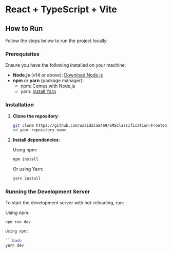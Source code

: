 # React + TypeScript + Vite

## How to Run

Follow the steps below to run the project locally:

### Prerequisites

Ensure you have the following installed on your machine:
- **Node.js** (v14 or above): [Download Node.js](https://nodejs.org/)
- **npm** or **yarn** (package manager):
  - npm: Comes with Node.js
  - yarn: [Install Yarn](https://classic.yarnpkg.com/en/docs/install)

### Installation

1. **Clone the repository**:

    ```bash
    git clone https://github.com/usaidalam469/SMSClassification-Frontend.git
    cd your-repository-name
    ```

2. **Install dependencies**:

    Using npm:

    ```bash
    npm install
    ```

    Or using Yarn:

    ```bash
    yarn install
    ```

### Running the Development Server

To start the development server with hot-reloading, run:

Using npm:

```bash
npm run dev

Using npm:

```bash
yarn dev

